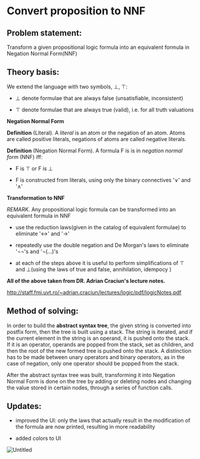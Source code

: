# Convert proposition to NNF

## Problem statement:

Transform a given propositional logic formula into an equivalent formula in Negation Normal Form(NNF)

## Theory basis:

We extend the language with two symbols, ⊥, ⊤:

* ⊥ denote formulae that are always false (unsatisfiable, inconsistent)

* ⊤ denote formulae that are always true (valid), i.e. for all truth valuations

**Negation Normal Form**

**Definition** (Literal). 
A *literal* is an atom or the negation of an atom. Atoms are called positive literals, negations of atoms are called negative literals.

**Definition** (Negation Normal Form).
A formula F is is in *negation normal form* (NNF) iff:

* F is ⊤ or F is ⊥

* F is constructed from literals, using only the binary connectives '∨' and '∧'

**Transformation to NNF**

*REMARK.* Any propositional logic formula can be transformed into an equivalent formula in NNF

* use the reduction laws(given in the catalog of equivalent formulae) to eliminate '↔' and '→'

* repeatedly use the double negation and De Morgan's laws to eliminate '¬¬'s and '¬(...)'s

* at each of the steps above it is useful to perform simplifications of ⊤ and ⊥(using the laws of true and false, annihilation, idempocy )

**All of the above taken from DR. Adrian Craciun's lecture notes.**

http://staff.fmi.uvt.ro/~adrian.craciun/lectures/logic/pdf/logicNotes.pdf

## Method of solving:

In order to build the **abstract syntax tree**, the given string is converted into postfix form, then the tree is built using a stack. The string is iterated, 
and if the current element in the string is an operand, it is pushed onto the stack. If it is an operator, operands are popped from the stack, set as children,
and then the root of the new formed tree is pushed onto the stack. A distinction has to be made between unary operators and binary operators, as in the case of
negation, only one operator should be popped from the stack.

After the abstract syntax tree was built, transforming it into Negation Normal Form is done on the tree by adding or deleting nodes and
changing the value stored in certain nodes, through a series of function calls.


## Updates:

* improved the UI: only the laws that actually result in the modification of the formula are now printed, resulting in more readability

* added colors to UI

![Untitled](https://user-images.githubusercontent.com/51800513/69422780-42956d80-0d2d-11ea-8b5d-e94be2dea6d1.png)
